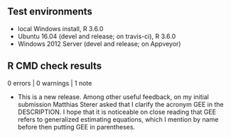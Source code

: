 ## Test environments
* local Windows install, R 3.6.0
* Ubuntu 16.04 (devel and release; on travis-ci), R 3.6.0
* Windows 2012 Server (devel and release; on Appveyor)

## R CMD check results

0 errors | 0 warnings | 1 note

* This is a new release. Among other useful feedback, on my initial submission
Matthias Sterer asked that I clarify the acronym GEE in the DESCRIPTION. 
I hope that it is noticeable on close reading that GEE refers to generalized 
estimating equations, which I mention by name before then putting GEE in 
parentheses.
